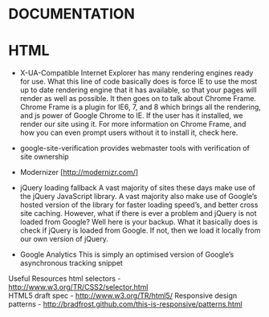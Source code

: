 DOCUMENTATION
=================================================================================================================



HTML
=================================================================================================================


* X-UA-Compatible
Internet Explorer has many rendering engines ready for use. What this line of code basically does is force IE to use the most up to date rendering engine that it has available, so that your pages will render as well as possible. It then goes on to talk about Chrome Frame. Chrome Frame is a plugin for IE6, 7, and 8 which brings all the rendering, and js power of Google Chrome to IE. If the user has it installed, we render our site using it. For more information on Chrome Frame, and how you can even prompt users without it to install it, check here.


* google-site-verification
provides webmaster tools with verification of site ownership


* Modernizer [http://modernizr.com/]


* jQuery loading fallback
A vast majority of sites these days make use of the jQuery JavaScript library. A vast majority also make use of Google’s hosted version of the library for faster loading speed’s, and better cross site caching. However, what if there is ever a problem and jQuery is not loaded from Google? Well here is your backup. What it basically does is check if jQuery is loaded from Google. If not, then we load it locally from our own version of jQuery.


* Google Analytics
This is simply an optimised version of Google’s asynchronous tracking snippet








Useful Resources
html selectors - http://www.w3.org/TR/CSS2/selector.html  
HTML5 draft spec - http://www.w3.org/TR/html5/ 
Responsive design patterns - http://bradfrost.github.com/this-is-responsive/patterns.html